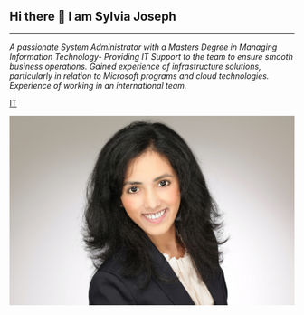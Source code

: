 ## Hi there 👋 I am Sylvia Joseph

<!--
**sjosephs/sjosephs** is a ✨ _special_ ✨ repository because its `README.md` (this file) appears on your GitHub profile.

Here are some ideas to get you started:

- 🔭 I’m currently working on ...
- 🌱 I’m currently learning ...
- 👯 I’m looking to collaborate on ...
- 🤔 I’m looking for help with ...
- 💬 Ask me about ...
- 📫 How to reach me: ...
- 😄 Pronouns: ...
- ⚡ Fun fact: ...
-->

---

*A passionate System Administrator with a Masters Degree in Managing Information Technology- Providing IT Support to the team to ensure smooth business operations. Gained                experience of infrastructure solutions, particularly in relation to Microsoft programs and cloud technologies. Experience of working in an international team.*

[IT](https://images.app.goo.gl/YaFD7TjL9nn37rYC6)

![pic](./sj.png)
